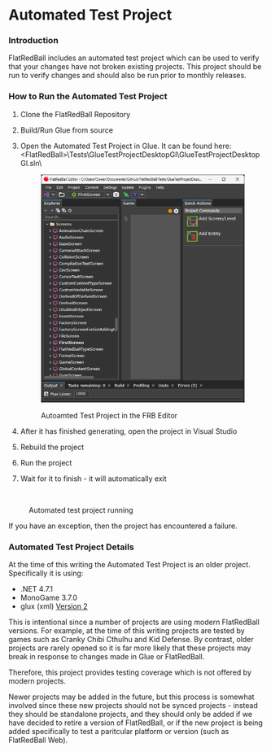 # Automated Test Project

### Introduction

FlatRedBall includes an automated test project which can be used to verify that your changes have not broken existing projects. This project should be run to verify changes and should also be run prior to monthly releases.

### How to Run the Automated Test Project

1. Clone the FlatRedBall Repository
2. Build/Run Glue from source
3.  Open the Automated Test Project in Glue. It can be found here: \<FlatRedBall>\Tests\GlueTestProjectDesktopGl\GlueTestProjectDesktopGl.sln\


    <figure><img src="../.gitbook/assets/image (3) (1) (1).png" alt=""><figcaption><p>Autoamted Test Project in the FRB Editor</p></figcaption></figure>
4. After it has finished generating, open the project in Visual Studio
5. Rebuild the project
6. Run the project
7. Wait for it to finish - it will automatically exit

<figure><img src="../.gitbook/assets/07_07 50 13.gif" alt=""><figcaption><p>Automated test project running</p></figcaption></figure>

If you have an exception, then the project has encountered a failure.

### Automated Test Project Details

At the time of this writing the Automated Test Project is an older project. Specifically it is using:

* .NET 4.7.1
* MonoGame 3.7.0
* glux (xml) [Version 2](../glue-reference/glujglux.md)

This is intentional since a number of projects are using modern FlatRedBall versions. For example, at the time of this writing projects are tested by games such as Cranky Chibi Cthulhu and Kid Defense. By contrast, older projects are rarely opened so it is far more likely that these projects may break in response to changes made in Glue or FlatRedBall.

Therefore, this project provides testing coverage which is not offered by modern projects.

Newer projects may be added in the future, but this process is somewhat involved since these new projects should not be synced projects - instead they should be standalone projects, and they should only be added if we have decided to retire a version of FlatRedBall, or if the new project is being added specifically to test a paritcular platform or version (such as FlatRedBall Web).
